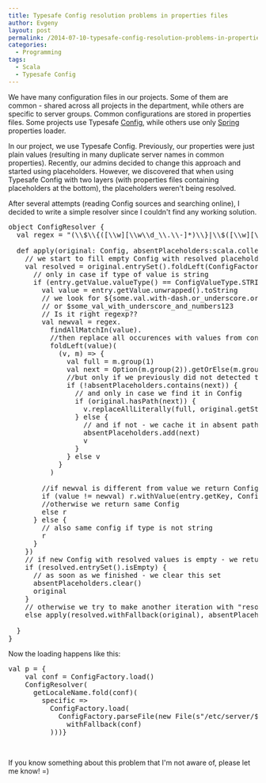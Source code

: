 ```yaml
---
title: Typesafe Config resolution problems in properties files
author: Evgeny
layout: post
permalink: /2014-07-10-typesafe-config-resolution-problems-in-properties-files/
categories:
  - Programming
tags:
  - Scala
  - Typesafe Config
---
```

We have many configuration files in our projects. Some of them are common - shared across all projects in the department, while others are specific to server groups. Common configurations are stored in properties files. Some projects use Typesafe [Config][1], while others use only [Spring][2] properties loader.

<!--more-->

In our project, we use Typesafe Config. Previously, our properties were just plain values (resulting in many duplicate server names in common properties). Recently, our admins decided to change this approach and started using placeholders. However, we discovered that when using Typesafe Config with two layers (with properties files containing placeholders at the bottom), the placeholders weren't being resolved.

After several attempts (reading Config sources and searching online), I decided to write a simple resolver since I couldn't find any working solution.

<pre class="toolbar:2 lang:scala decode:true">object ConfigResolver {
  val regex = "(\\$\\{([\\w][\\w\\d_\\.\\-]*)\\}|\\$([\\w][\\w\\d_]*))".r

  def apply(original: Config, absentPlaceholders:scala.collection.mutable.HashSet[String] = new scala.collection.mutable.HashSet[String]): Config = {
    // we start to fill empty Config with resolved placeholders
    val resolved = original.entrySet().foldLeft(ConfigFactory.empty())((r, entry) => {
      // only in case if type of value is string
      if (entry.getValue.valueType() == ConfigValueType.STRING) {
        val value = entry.getValue.unwrapped().toString
        // we look for ${some.val.with-dash.or_underscore.or.numbers123}
        // or $some_val_with_underscore_and_numbers123
        // Is it right regexp??
        val newval = regex.
          findAllMatchIn(value).
          //then replace all occurences with values from config
          foldLeft(value)(
            (v, m) => {
              val full = m.group(1)
              val next = Option(m.group(2)).getOrElse(m.group(3))
              //but only if we previously did not detected that we do not have this placeholder in Config
              if (!absentPlaceholders.contains(next)) {
                // and only in case we find it in Config
                if (original.hasPath(next)) {
                  v.replaceAllLiterally(full, original.getString(next))
                } else {
                  // and if not - we cache it in absent paths
                  absentPlaceholders.add(next)
                  v
                }
              } else v
            }
          )

        //if newval is different from value we return Config with new value for key
        if (value != newval) r.withValue(entry.getKey, ConfigValueFactory.fromAnyRef(newval))
        //otherwise we return same Config 
        else r
      } else {
        // also same config if type is not string
        r
      }
    })
    // if new Config with resolved values is empty - we return same Config
    if (resolved.entrySet().isEmpty) {
      // as soon as we finished - we clear this set
      absentPlaceholders.clear()
      original
    }
    // otherwise we try to make another iteration with "resolution config" with fallback by original
    else apply(resolved.withFallback(original), absentPlaceholders)

  }
}</pre>

Now the loading happens like this:

<pre class="toolbar:2 lang:scala decode:true">val p = {
    val conf = ConfigFactory.load()
    ConfigResolver(
      getLocaleName.fold(conf)(
        specific =>
          ConfigFactory.load(
            ConfigFactory.parseFile(new File(s"/etc/server/$specific/file.properties")).
              withFallback(conf)
          )))}</pre>

&nbsp;

If you know something about this problem that I'm not aware of, please let me know! =)

 [1]: https://github.com/typesafehub/config
 [2]: http://spring.io